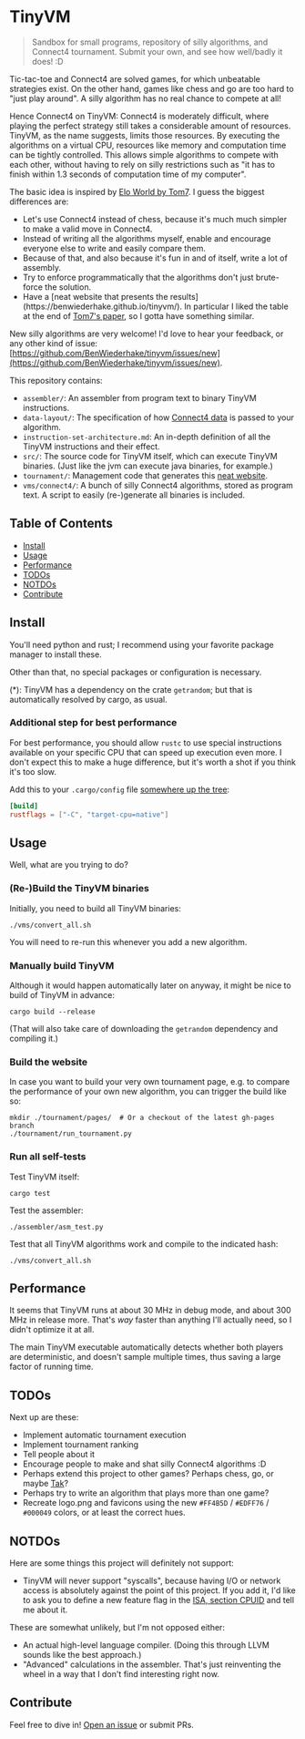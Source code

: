 # TinyVM

> Sandbox for small programs, repository of silly algorithms, and Connect4 tournament. Submit your own, and see how well/badly it does! :D

Tic-tac-toe and Connect4 are solved games, for which unbeatable strategies exist. On the other hand, games like chess and go are too hard to "just play around". A silly algorithm has no real chance to compete at all!

Hence Connect4 on TinyVM: Connect4 is moderately difficult, where playing the perfect strategy still takes a considerable amount of resources. TinyVM, as the name suggests, limits those resources. By executing the algorithms on a virtual CPU, resources like memory and computation time can be tightly controlled. This allows simple algorithms to compete with each other, without having to rely on silly restrictions such as "it has to finish within 1.3 seconds of computation time of my computer".

<!-- Keep in sync with tournament/template.html -->
The basic idea is inspired by <a href="https://www.youtube.com/watch?v=DpXy041BIlA">Elo World by Tom7</a>. I guess the biggest differences are:
<ul>
  <li>Let's use Connect4 instead of chess, because it's much much simpler to make a valid move in Connect4.</li>
  <li>Instead of writing all the algorithms myself, enable and encourage everyone else to write and easily compare them.</li>
  <li>Because of that, and also because it's fun in and of itself, write a lot of assembly.</li>
  <li>Try to enforce programmatically that the algorithms don't just brute-force the solution.</li>
  <li>Have a [neat website that presents the results](https://benwiederhake.github.io/tinyvm/). In particular I liked the table at the end of <a href="http://tom7.org/chess/weak.pdf">Tom7's paper</a>, so I gotta have something similar.</li>
</ul>
</p>

New silly algorithms are very welcome! I'd love to hear your feedback, or any other kind of issue: [https://github.com/BenWiederhake/tinyvm/issues/new](https://github.com/BenWiederhake/tinyvm/issues/new).

This repository contains:
- `assembler/`: An assembler from program text to binary TinyVM instructions.
- `data-layout/`: The specification of how [Connect4 data](https://github.com/BenWiederhake/tinyvm/blob/master/data-layout/connect4.md#connect4-conventions) is passed to your algorithm.
- `instruction-set-architecture.md`: An in-depth definition of all the TinyVM instructions and their effect.
- `src/`: The source code for TinyVM itself, which can execute TinyVM binaries. (Just like the jvm can execute java binaries, for example.)
- `tournament/`: Management code that generates this [neat website](https://benwiederhake.github.io/tinyvm/).
- `vms/connect4/`: A bunch of silly Connect4 algorithms, stored as program text. A script to easily (re-)generate all binaries is included.

## Table of Contents

- [Install](#install)
- [Usage](#usage)
- [Performance](#performance)
- [TODOs](#todos)
- [NOTDOs](#notdos)
- [Contribute](#contribute)

## Install

You'll need python and rust; I recommend using your favorite package manager to install these.

Other than that, no special packages or configuration is necessary.

(*): TinyVM has a dependency on the crate `getrandom`; but that is automatically resolved by cargo, as usual.

### Additional step for best performance

For best performance, you should allow `rustc`
to use special instructions available on your specific CPU that can speed up execution even more.
I don't expect this to make a huge difference, but it's worth a shot if you think it's too slow.

Add this to your `.cargo/config` file
[somewhere up the tree](http://doc.crates.io/config.html#hierarchical-structure):

```TOML
[build]
rustflags = ["-C", "target-cpu=native"]
```

## Usage

Well, what are you trying to do?

### (Re-)Build the TinyVM binaries

Initially, you need to build all TinyVM binaries:
```
./vms/convert_all.sh
```
You will need to re-run this whenever you add a new algorithm.

### Manually build TinyVM

Although it would happen automatically later on anyway, it might be nice to build of TinyVM in advance:
```
cargo build --release
```
(That will also take care of downloading the `getrandom` dependency and compiling it.)

### Build the website

In case you want to build your very own tournament page, e.g. to compare the performance of your own new algorithm, you can trigger the build like so:
```
mkdir ./tournament/pages/  # Or a checkout of the latest gh-pages branch
./tournament/run_tournament.py
```

### Run all self-tests

Test TinyVM itself:
```
cargo test
```

Test the assembler:
```
./assembler/asm_test.py
```

Test that all TinyVM algorithms work and compile to the indicated hash:
```
./vms/convert_all.sh
```

## Performance

It seems that TinyVM runs at about 30 MHz in debug mode, and about 300 MHz in release more. That's *way* faster than anything I'll actually need, so I didn't optimize it at all.

The main TinyVM executable automatically detects whether both players are deterministic, and doesn't sample multiple times, thus saving a large factor of running time.

## TODOs

Next up are these:
* Implement automatic tournament execution
* Implement tournament ranking
* Tell people about it
* Encourage people to make and shat silly Connect4 algorithms :D
* Perhaps extend this project to other games? Perhaps chess, go, or maybe [Tak](https://en.wikipedia.org/wiki/Tak_(game))?
* Perhaps try to write an algorithm that plays more than one game?
* Recreate logo.png and favicons using the new `#FF4B5D` / `#EDFF76` / `#000049` colors, or at least the correct hues.

## NOTDOs

Here are some things this project will definitely not support:
* TinyVM will never support "syscalls", because having I/O or network access is absolutely against the point of this project. If you add it, I'd like to ask you to define a new feature flag in the [ISA, section CPUID](https://github.com/BenWiederhake/tinyvm/blob/master/instruction-set-architecture.md#0x102b-cpuid) and tell me about it.

These are somewhat unlikely, but I'm not opposed either:
* An actual high-level language compiler. (Doing this through LLVM sounds like the best approach.)
* "Advanced" calculations in the assembler. That's just reinventing the wheel in a way that I don't find interesting right now.

## Contribute

Feel free to dive in! [Open an issue](https://github.com/BenWiederhake/tinyvm/issues/new) or submit PRs.
